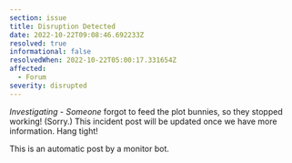 ```yaml
---
section: issue
title: Disruption Detected
date: 2022-10-22T09:08:46.692233Z
resolved: true
informational: false
resolvedWhen: 2022-10-22T05:00:17.331654Z
affected:
  - Forum
severity: disrupted
---
```

*Investigating* - _Someone_ forgot to feed the plot bunnies, so they stopped working! (Sorry.) This incident post will be updated once we have more information. Hang tight!

This is an automatic post by a monitor bot.
        